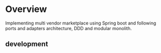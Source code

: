 # Overview

Implementing multi vendor marketplace using Spring boot and following ports and adapters architecture, DDD and modular
monolith.

## development

